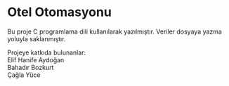 # Otel Otomasyonu
Bu proje C programlama dili kullanılarak yazılmıştır. Veriler dosyaya yazma yoluyla saklanmıştır.  
  
Projeye katkıda bulunanlar:  
Elif Hanife Aydoğan  
Bahadır Bozkurt  
Çağla Yüce
